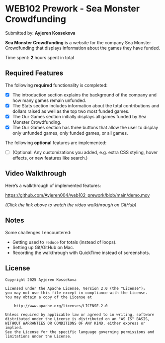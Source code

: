 # WEB102 Prework - Sea Monster Crowdfunding

Submitted by: **Ayjeren Kossekova**

**Sea Monster Crowdfunding** is a website for the company Sea Monster Crowdfunding that displays information about the games they have funded.

Time spent: **2** hours spent in total

## Required Features

The following **required** functionality is completed:

* [x] The introduction section explains the background of the company and how many games remain unfunded.
* [x] The Stats section includes information about the total contributions and dollars raised as well as the top two most funded games.
* [x] The Our Games section initially displays all games funded by Sea Monster Crowdfunding.
* [x] The Our Games section has three buttons that allow the user to display only unfunded games, only funded games, or all games.

The following **optional** features are implemented:

* [ ] (Optional: Any customizations you added, e.g. extra CSS styling, hover effects, or new features like search.)

## Video Walkthrough

Here’s a walkthrough of implemented features:

https://github.com/Ayjeren004/web102_prework/blob/main/demo.mov  

*(Click the link above to watch the video walkthrough on GitHub)*

## Notes

Some challenges I encountered:
* Getting used to `reduce` for totals (instead of loops).  
* Setting up Git/GitHub on Mac.  
* Recording the walkthrough with QuickTime instead of screenshots.  

## License

    Copyright 2025 Ayjeren Kossekova

    Licensed under the Apache License, Version 2.0 (the "License");
    you may not use this file except in compliance with the License.
    You may obtain a copy of the License at

        http://www.apache.org/licenses/LICENSE-2.0

    Unless required by applicable law or agreed to in writing, software
    distributed under the License is distributed on an "AS IS" BASIS,
    WITHOUT WARRANTIES OR CONDITIONS OF ANY KIND, either express or implied.
    See the License for the specific language governing permissions and
    limitations under the License.
